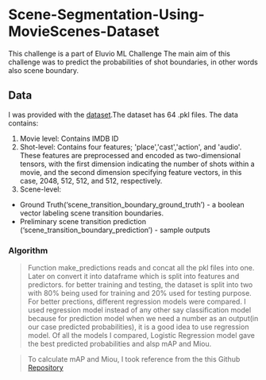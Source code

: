 # Scene-Segmentation-Using-MovieScenes-Dataset

This challenge is a part of Eluvio ML Challenge
The main aim of this challenge was to predict the probabilities of shot boundaries, in other words also scene boundary.

## Data
I was provided with the [dataset](https://drive.google.com/file/d/1oZSOkd4lFmbY205VKQ9aPv1Hz3T_-N6e/view).The dataset has 64 .pkl files.
The data contains:
1. Movie level: Contains IMDB ID
2. Shot-level: Contains four features; 'place','cast','action', and 'audio'. These features are preprocessed and encoded as two-dimensional tensors, with the first dimension indicating the number of shots within a movie, and the second dimension specifying feature vectors, in this case, 2048, 512, 512, and 512, respectively.
3. Scene-level:
 * Ground Truth(‘scene_transition_boundary_ground_truth’) - a boolean vector labeling scene transition boundaries.
 * Preliminary scene transition prediction (‘scene_transition_boundary_prediction’) - sample outputs

### Algorithm
> Function make_predictions reads and concat all the pkl files into one. Later on convert it into dataframe which is split into features and predictors.
for better training and testing, the dataset is split into two with 80% being used for training and 20% used for testing purpose. For better prections, different regression models were compared. I used regression model instead of any other say classification model because for prediction model when we need a number as an output(in our case predicted probabilities), it is a good idea to use regression model. Of all the models I compared, Logistic Regression model gave the best predicted probabilities and alsp mAP and Miou.

> To calculate mAP and Miou, I took reference from the this Github [Repository](https://github.com/eluv-io/elv-ml-challenge)

